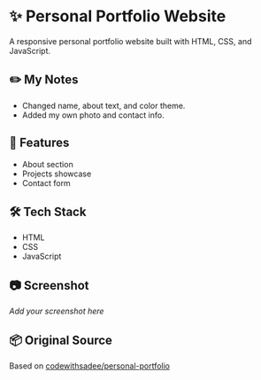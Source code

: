 # ✨ Personal Portfolio Website

A responsive personal portfolio website built with HTML, CSS, and JavaScript.

## ✏️ My Notes
- Changed name, about text, and color theme.
- Added my own photo and contact info.

## 🚀 Features
- About section
- Projects showcase
- Contact form

## 🛠️ Tech Stack
- HTML
- CSS
- JavaScript

## 📷 Screenshot
_Add your screenshot here_

## 📦 Original Source
Based on [codewithsadee/personal-portfolio](https://github.com/codewithsadee/personal-portfolio)

